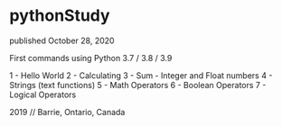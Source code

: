 # pythonStudy
published October 28, 2020

First commands using Python 3.7 / 3.8 / 3.9

  1 - Hello World 
  2 - Calculating
  3 - Sum - Integer and Float numbers
  4 - Strings (text functions)
  5 - Math Operators 
  6 - Boolean Operators 
  7 - Logical Operators 

2019 // Barrie, Ontario, Canada 
